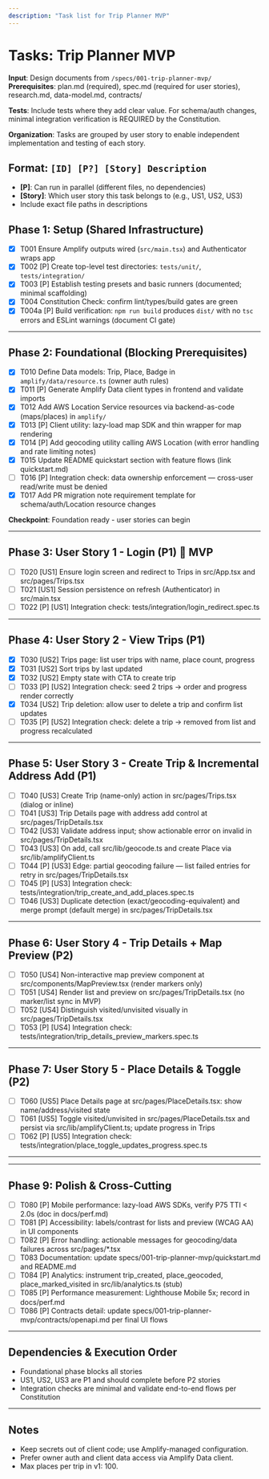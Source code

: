 ```yaml
---
description: "Task list for Trip Planner MVP"
---
```


# Tasks: Trip Planner MVP

**Input**: Design documents from `/specs/001-trip-planner-mvp/`
**Prerequisites**: plan.md (required), spec.md (required for user stories), research.md, data-model.md, contracts/

**Tests**: Include tests where they add clear value. For schema/auth changes, minimal integration verification is REQUIRED by the Constitution.

**Organization**: Tasks are grouped by user story to enable independent implementation and testing of each story.

## Format: `[ID] [P?] [Story] Description`
- **[P]**: Can run in parallel (different files, no dependencies)
- **[Story]**: Which user story this task belongs to (e.g., US1, US2, US3)
- Include exact file paths in descriptions

## Phase 1: Setup (Shared Infrastructure)

- [X] T001 Ensure Amplify outputs wired (`src/main.tsx`) and Authenticator wraps app
- [X] T002 [P] Create top-level test directories: `tests/unit/`, `tests/integration/`
- [X] T003 [P] Establish testing presets and basic runners (documented; minimal scaffolding)
- [X] T004 Constitution Check: confirm lint/types/build gates are green
- [X] T004a [P] Build verification: `npm run build` produces `dist/` with no `tsc` errors and ESLint warnings (document CI gate)

---

## Phase 2: Foundational (Blocking Prerequisites)

- [X] T010 Define Data models: Trip, Place, Badge in `amplify/data/resource.ts` (owner auth rules)
- [X] T011 [P] Generate Amplify Data client types in frontend and validate imports
- [X] T012 Add AWS Location Service resources via backend-as-code (maps/places) in `amplify/`
- [X] T013 [P] Client utility: lazy-load map SDK and thin wrapper for map rendering
- [X] T014 [P] Add geocoding utility calling AWS Location (with error handling and rate limiting notes)
- [X] T015 Update README quickstart section with feature flows (link quickstart.md)
- [ ] T016 [P] Integration check: data ownership enforcement — cross-user read/write must be denied
- [X] T017 Add PR migration note requirement template for schema/auth/Location resource changes

**Checkpoint**: Foundation ready - user stories can begin

---

## Phase 3: User Story 1 - Login (P1) 🎯 MVP

- [ ] T020 [US1] Ensure login screen and redirect to Trips in src/App.tsx and src/pages/Trips.tsx
- [ ] T021 [US1] Session persistence on refresh (Authenticator) in src/main.tsx
- [ ] T022 [P] [US1] Integration check: tests/integration/login_redirect.spec.ts

---

## Phase 4: User Story 2 - View Trips (P1)

- [X] T030 [US2] Trips page: list user trips with name, place count, progress
- [X] T031 [US2] Sort trips by last updated
- [X] T032 [US2] Empty state with CTA to create trip
- [ ] T033 [P] [US2] Integration check: seed 2 trips → order and progress render correctly
- [X] T034 [US2] Trip deletion: allow user to delete a trip and confirm list updates
- [ ] T035 [P] [US2] Integration check: delete a trip → removed from list and progress recalculated

---

## Phase 5: User Story 3 - Create Trip & Incremental Address Add (P1)

- [ ] T040 [US3] Create Trip (name-only) action in src/pages/Trips.tsx (dialog or inline)
- [ ] T041 [US3] Trip Details page with address add control at src/pages/TripDetails.tsx
- [ ] T042 [US3] Validate address input; show actionable error on invalid in src/pages/TripDetails.tsx
- [ ] T043 [US3] On add, call src/lib/geocode.ts and create Place via src/lib/amplifyClient.ts
- [ ] T044 [P] [US3] Edge: partial geocoding failure — list failed entries for retry in src/pages/TripDetails.tsx
- [ ] T045 [P] [US3] Integration check: tests/integration/trip_create_and_add_places.spec.ts
- [ ] T046 [US3] Duplicate detection (exact/geocoding-equivalent) and merge prompt (default merge) in src/pages/TripDetails.tsx

---

## Phase 6: User Story 4 - Trip Details + Map Preview (P2)

- [ ] T050 [US4] Non-interactive map preview component at src/components/MapPreview.tsx (render markers only)
- [ ] T051 [US4] Render list and preview on src/pages/TripDetails.tsx (no marker/list sync in MVP)
- [ ] T052 [US4] Distinguish visited/unvisited visually in src/pages/TripDetails.tsx
- [ ] T053 [P] [US4] Integration check: tests/integration/trip_details_preview_markers.spec.ts

---

## Phase 7: User Story 5 - Place Details & Toggle (P2)

- [ ] T060 [US5] Place Details page at src/pages/PlaceDetails.tsx: show name/address/visited state
- [ ] T061 [US5] Toggle visited/unvisited in src/pages/PlaceDetails.tsx and persist via src/lib/amplifyClient.ts; update progress in Trips
- [ ] T062 [P] [US5] Integration check: tests/integration/place_toggle_updates_progress.spec.ts

---

<!-- Phase 8 (Badge) removed from MVP scope -->

---

## Phase 9: Polish & Cross-Cutting

- [ ] T080 [P] Mobile performance: lazy-load AWS SDKs, verify P75 TTI < 2.0s (doc in docs/perf.md)
- [ ] T081 [P] Accessibility: labels/contrast for lists and preview (WCAG AA) in UI components
- [ ] T082 [P] Error handling: actionable messages for geocoding/data failures across src/pages/*.tsx
- [ ] T083 Documentation: update specs/001-trip-planner-mvp/quickstart.md and README.md
- [ ] T084 [P] Analytics: instrument trip_created, place_geocoded, place_marked_visited in src/lib/analytics.ts (stub)
- [ ] T085 [P] Performance measurement: Lighthouse Mobile 5x; record in docs/perf.md
- [ ] T086 [P] Contracts detail: update specs/001-trip-planner-mvp/contracts/openapi.md per final UI flows

---

## Dependencies & Execution Order

- Foundational phase blocks all stories
- US1, US2, US3 are P1 and should complete before P2 stories
- Integration checks are minimal and validate end-to-end flows per Constitution

---

## Notes

- Keep secrets out of client code; use Amplify-managed configuration.
- Prefer owner auth and client data access via Amplify Data client.
- Max places per trip in v1: 100.
